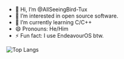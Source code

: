 - 👋 Hi, I’m @AllSeeingBird-Tux
- 👀 I’m interested in open source software.
- 🌱 I’m currently learning C/C++
- 😄 Pronouns: He/Him
- ⚡ Fun fact: I use EndeavourOS btw.

<!---
AllSeeingBird-Tux/AllSeeingBird-Tux is a ✨ special ✨ repository because its `README.md` (this file) appears on your GitHub profile.
You can click the Preview link to take a look at your changes.
--->
![Top Langs](https://github-readme-stats.vercel.app/api/top-langs/?username=AllSeeingBird-Tux&&layout=pie)

